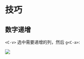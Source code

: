 # 技巧

## 数字递增

`<C-v>` 选中需要递增的列，然后 `g<C-a>`:

![](https://image-host-1251893006.cos.ap-chengdu.myqcloud.com/vim-seq.gif)

